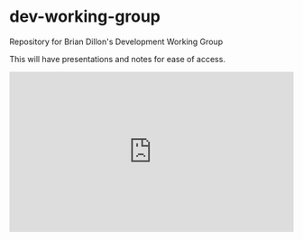 # dev-working-group

Repository for Brian Dillon's Development Working Group

This will have presentations and notes for ease of access.

<div style="width:100%"><div style="height:0;padding-bottom:56.25%;position:relative;width:100%"><iframe allowfullscreen="" frameBorder="0" height="100%" src="https://giphy.com/embed/28o3P9CjKyUzJdkPyg/video" style="left:0;position:absolute;top:0" width="100%"></iframe></div></div>
